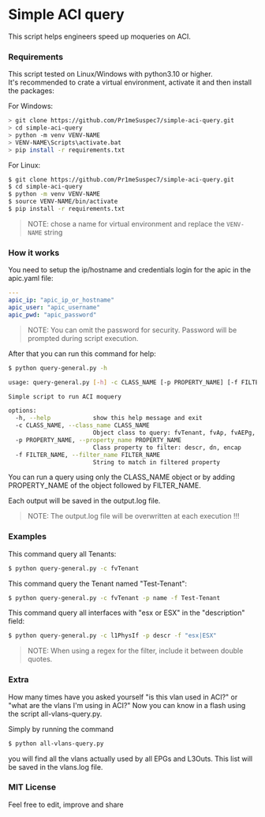 # Simple ACI query

This script helps engineers speed up moqueries on ACI.


### Requirements

This script tested on Linux/Windows with python3.10 or higher.  
It's recommended to crate a virtual environment, activate it and then install the packages:

For Windows:

```sh
> git clone https://github.com/Pr1meSuspec7/simple-aci-query.git
> cd simple-aci-query
> python -m venv VENV-NAME
> VENV-NAME\Scripts\activate.bat
> pip install -r requirements.txt
```

For Linux:

```sh
$ git clone https://github.com/Pr1meSuspec7/simple-aci-query.git
$ cd simple-aci-query
$ python -m venv VENV-NAME
$ source VENV-NAME/bin/activate
$ pip install -r requirements.txt
```
>NOTE: chose a name for virtual environment and replace the `VENV-NAME` string


### How it works

You need to setup the ip/hostname and credentials login for the apic in the apic.yaml file:
```yaml
---
apic_ip: "apic_ip_or_hostname"
apic_user: "apic_username"
apic_pwd: "apic_password"
```
>NOTE: You can omit the password for security. Password will be prompted during script execution.

After that you can run this command for help:
```sh
$ python query-general.py -h

usage: query-general.py [-h] -c CLASS_NAME [-p PROPERTY_NAME] [-f FILTER_NAME]

Simple script to run ACI moquery

options:
  -h, --help            show this help message and exit
  -c CLASS_NAME, --class_name CLASS_NAME
                        Object class to query: fvTenant, fvAp, fvAEPg, fvRsPathAtt, l3extRsPathL3OutAtt, l1PhysIf
  -p PROPERTY_NAME, --property_name PROPERTY_NAME
                        Class property to filter: descr, dn, encap
  -f FILTER_NAME, --filter_name FILTER_NAME
                        String to match in filtered property
```

You can run a query using only the CLASS_NAME object or by adding PROPERTY_NAME of the object followed by FILTER_NAME.

Each output will be saved in the output.log file. 
>NOTE: The output.log file will be overwritten at each execution !!!


### Examples

This command query all Tenants:
```sh
$ python query-general.py -c fvTenant
```

This command query the Tenant named "Test-Tenant":
```sh
$ python query-general.py -c fvTenant -p name -f Test-Tenant
```

This command query all interfaces with "esx or ESX" in the "description" field:
```sh
$ python query-general.py -c l1PhysIf -p descr -f "esx|ESX"
```
>NOTE: When using a regex for the filter, include it between double quotes.


### Extra

How many times have you asked yourself "is this vlan used in ACI?" or "what are the vlans I'm using in ACI?" 
Now you can know in a flash using the script all-vlans-query.py.

Simply by running the command
```sh
$ python all-vlans-query.py
```
you will find all the vlans actually used by all EPGs and L3Outs. This list will be saved in the vlans.log file.


### MIT License
Feel free to edit, improve and share
